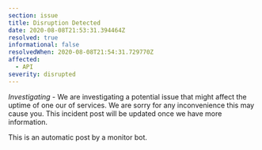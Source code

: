 ```yaml
---
section: issue
title: Disruption Detected
date: 2020-08-08T21:53:31.394464Z
resolved: true
informational: false
resolvedWhen: 2020-08-08T21:54:31.729770Z
affected:
  - API
severity: disrupted
---
```

*Investigating* - We are investigating a potential issue that might affect the uptime of one our of services. We are sorry for any inconvenience this may cause you. This incident post will be updated once we have more information.

This is an automatic post by a monitor bot.
        